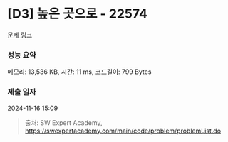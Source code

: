 # [D3] 높은 곳으로 - 22574 

[문제 링크](https://swexpertacademy.com/main/code/problem/problemDetail.do?contestProbId=AZIieDaq5AEDFAXd) 

### 성능 요약

메모리: 13,536 KB, 시간: 11 ms, 코드길이: 799 Bytes

### 제출 일자

2024-11-16 15:09



> 출처: SW Expert Academy, https://swexpertacademy.com/main/code/problem/problemList.do